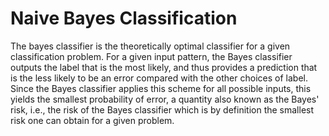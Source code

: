 # Naive Bayes Classification
 The bayes classifier is the theoretically optimal classifier for a given classification problem. For a given input pattern, the Bayes classifier outputs the label that is the most likely, and thus provides a prediction that is the less likely to be an error compared with the other choices of label. Since the Bayes classifier applies this scheme for all possible inputs, this yields the smallest probability of error, a quantity also known as the Bayes' risk, i.e., the risk of the Bayes classifier which is by definition the smallest risk one can obtain for a given problem.
